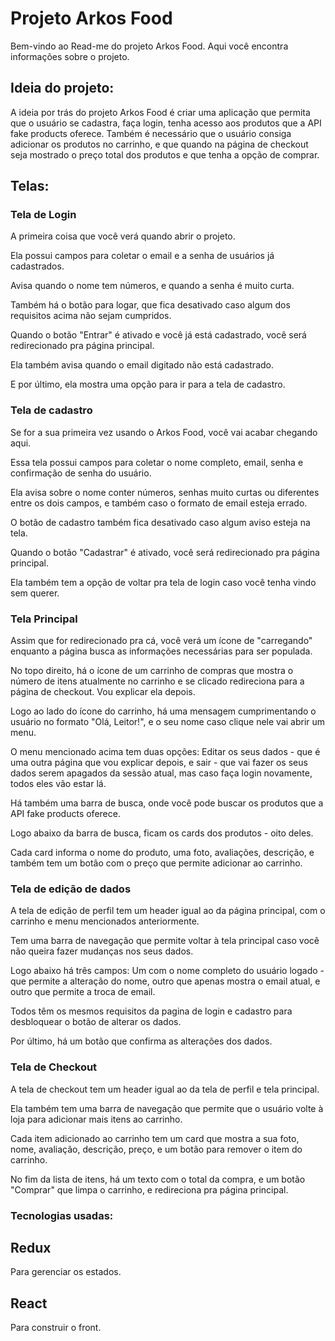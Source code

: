 # Projeto Arkos Food

Bem-vindo ao Read-me do projeto Arkos Food. Aqui você encontra informações sobre o projeto.

## Ideia do projeto: 

A ideia por trás do projeto Arkos Food é criar uma aplicação que permita que o usuário se cadastra, faça login, tenha acesso aos produtos que a API fake products oferece. Também é necessário que o usuário consiga adicionar os produtos no carrinho, e que quando na página de checkout seja mostrado o preço total dos produtos e que tenha a opção de comprar.


## Telas:


### Tela de Login



A primeira coisa que você verá quando abrir o projeto.

Ela possui campos para coletar o email e a senha de usuários já cadastrados.

Avisa quando o nome tem números, e quando a senha é muito curta.

Também há o botão para logar, que fica desativado caso algum dos requisitos acima não sejam cumpridos.

Quando o botão "Entrar" é ativado e você já está cadastrado, você será redirecionado pra página principal.

Ela também avisa quando o email digitado não está cadastrado.

E por último, ela mostra uma opção para ir para a tela de cadastro.



### Tela de cadastro



Se for a sua primeira vez usando o Arkos Food, você vai acabar chegando aqui.

Essa tela possui campos para coletar o nome completo, email, senha e confirmação de senha do usuário.

Ela avisa sobre o nome conter números, senhas muito curtas ou diferentes entre os dois campos, e também caso o formato de email esteja errado.

O botão de cadastro também fica desativado caso algum aviso esteja na tela.

Quando o botão "Cadastrar" é ativado, você será redirecionado pra página principal.

Ela também tem a opção de voltar pra tela de login caso você tenha vindo sem querer.



### Tela Principal



Assim que for redirecionado pra cá, você verá um ícone de "carregando" enquanto a página busca as informações necessárias para ser populada.

No topo direito, há o ícone de um carrinho de compras que mostra o número de itens atualmente no carrinho e se clicado redireciona para a página de checkout. Vou explicar ela depois.

Logo ao lado do ícone do carrinho, há uma mensagem cumprimentando o usuário no formato "Olá, Leitor!", e o seu nome caso clique nele vai abrir um menu.

O menu mencionado acima tem duas opções: Editar os seus dados - que é uma outra página que vou explicar depois, e sair - que vai fazer os seus dados serem apagados da sessão atual, mas caso faça login novamente, todos eles vão estar lá.

Há também uma barra de busca, onde você pode buscar os produtos que a API fake products oferece.

Logo abaixo da barra de busca, ficam os cards dos produtos - oito deles.

Cada card informa o nome do produto, uma foto, avaliações, descrição, e também tem um botão com o preço que permite adicionar ao carrinho.



### Tela de edição de dados



A tela de edição de perfil tem um header igual ao da página principal, com o carrinho e menu mencionados anteriormente.

Tem uma barra de navegação que permite voltar à tela principal caso você não queira fazer mudanças nos seus dados.

Logo abaixo há três campos: Um com o nome completo do usuário logado - que permite a alteração do nome, outro que apenas mostra o email atual, e outro que permite a troca de email.

Todos têm os mesmos requisitos da pagina de login e cadastro para desbloquear o botão de alterar os dados.

Por último, há um botão que confirma as alterações dos dados.



### Tela de Checkout



A tela de checkout tem um header igual ao da tela de perfil e tela principal.

Ela também tem uma barra de navegação que permite que o usuário volte à loja para adicionar mais itens ao carrinho.

Cada item adicionado ao carrinho tem um card que mostra a sua foto, nome, avaliação, descrição, preço, e um botão para remover o item do carrinho.

No fim da lista de itens, há um texto com o total da compra, e um botão "Comprar" que limpa o carrinho, e redireciona pra página principal.


### Tecnologias usadas:

## Redux

Para gerenciar os estados.

## React

Para construir o front.
